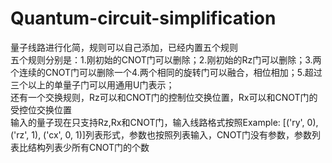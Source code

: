 # Quantum-circuit-simplification  
量子线路进行化简，规则可以自己添加，已经内置五个规则  
五个规则分别是：1.刚初始的CNOT门可以删除；2.刚初始的Rz门可以删除；3.两个连续的CNOT门可以删除一个4.两个相同的旋转门可以融合，相位相加；5.超过三个以上的单量子门可以用通用U门表示；  
还有一个交换规则，Rz可以和CNOT门的控制位交换位置，Rx可以和CNOT门的受控位交换位置  
输入的量子现在只支持Rz,Rx和CNOT门，输入线路格式按照Example: [('ry', 0), ('rz', 1), ('cx', 0, 1)]列表形式，参数也按照列表输入，CNOT门没有参数，参数列表比结构列表少所有CNOT门的个数  
